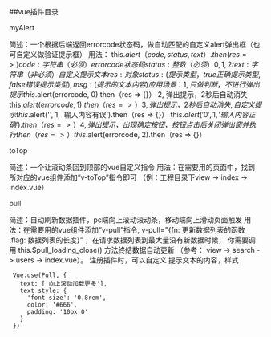 ##vue插件目录

myAlert

简述：一个根据后端返回errorcode状态码，做自动匹配的自定义alert弹出框（也可自定义做验证提示框）
用法：
          this.$alert（code,  status,  text ）.then (res => {})
          code: 字符串 （必须）   errorcode状态码
          status: 整数  （必须）    0, 1, 2
          text: 字符串（非必须）   自定义提示文本
          res: 对象       {status: (提示类型，true正确提示类型, false错误提示类型), msg: (提示的文本内容)}
应用场景：
          1, 只做判断，不进行弹出提示
              this.$alert(errorcode, 0).then（res => {}）
          2, 弹出提示，2秒后自动消失
              this.$alert(errorcode, 1).then（res => {}）
          3, 弹出提示，2秒后自动消失, 自定义提示
              this.$alert('', 1, '输入内容有误').then（res => {}）
              this.$alert('0', 1, '输入内容正确').then（res => {}）
          4, 弹出提示，出现确定按钮， 按钮点击后关闭弹出窗并执行then（res => {}）
              this.$alert(errorcode,  2).then（res => {}）

toTop

简述：一个让滚动条回到顶部的vue自定义指令
用法：在需要用的页面中，找到所对应的vue组件添加“v-toTop”指令即可 （例：工程目录下view -> index -> index.vue）

pull

简述：自动刷新数据插件，pc端向上滚动滚动条，移动端向上滑动页面触发
用法：在需要用的vue组件添加“v-pull”指令, v-pull="{fn: 更新数据列表的函数  ,flag: 数据列表的长度}" ，在请求数据列表到最大量没有新数据时候，
     你需要调用 this.$pull_loading_close() 方法终结数据自动更新  （参考： view -> search -> users -> index.vue）。
     注册插件时，可以自定义 提示文本的内容，样式

     Vue.use(Pull, {
       text: ['向上滚动加载更多'],
       text_style: {
         'font-size': '0.8rem',
         color: '#666',
         padding: '10px 0'
       }
     })

